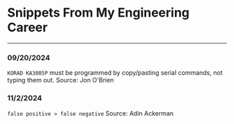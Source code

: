 # Snippets From My Engineering Career

---

### 09/20/2024

`KORAD KA3005P` must be programmed by copy/pasting serial commands, not typing them out.
Source: Jon O'Brien

### 11/2/2024

`false positive > false negative`
Source: Adin Ackerman
